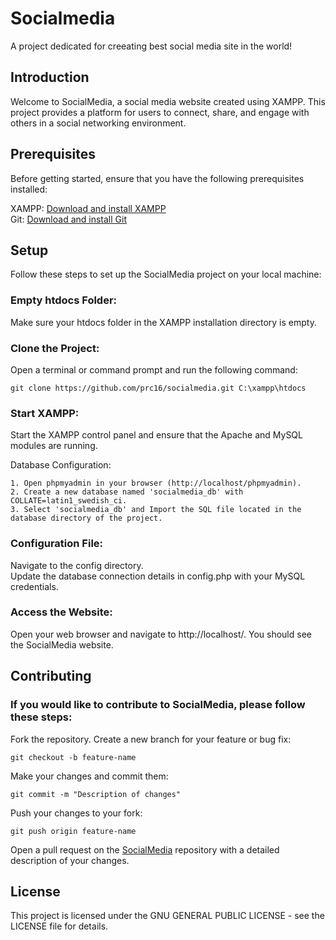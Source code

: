 # Socialmedia  
A project dedicated for creeating best social media site in the world! 
  
## Introduction  
Welcome to SocialMedia, a social media website created using XAMPP. This project provides a platform for users to connect, share, and engage with others in a social networking environment.  
  
## Prerequisites  
Before getting started, ensure that you have the following prerequisites installed:  
  
XAMPP: [Download and install XAMPP](https://www.apachefriends.org/download.html)  
Git: [Download and install Git](https://git-scm.com/downloads)  

## Setup  
Follow these steps to set up the SocialMedia project on your local machine:
  
### Empty htdocs Folder:  
  Make sure your htdocs folder in the XAMPP installation directory is empty.  
  
### Clone the Project:
Open a terminal or command prompt and run the following command:

    git clone https://github.com/prc16/socialmedia.git C:\xampp\htdocs
  
### Start XAMPP:
  Start the XAMPP control panel and ensure that the Apache and MySQL modules are running.  
  
Database Configuration:  
  
    1. Open phpmyadmin in your browser (http://localhost/phpmyadmin).
    2. Create a new database named 'socialmedia_db' with COLLATE=latin1_swedish_ci.
    3. Select 'socialmedia_db' and Import the SQL file located in the database directory of the project.
  
### Configuration File:  
Navigate to the config directory.  
Update the database connection details in config.php with your MySQL credentials.  

### Access the Website:
Open your web browser and navigate to http://localhost/. You should see the SocialMedia website.
  
## Contributing

### If you would like to contribute to SocialMedia, please follow these steps:

Fork the repository.
Create a new branch for your feature or bug fix:

    git checkout -b feature-name

Make your changes and commit them:

    git commit -m "Description of changes"

Push your changes to your fork:

    git push origin feature-name

Open a pull request on the [SocialMedia](https://github.com/prc16/socialmedia) repository with a detailed description of your changes.
  
## License

This project is licensed under the GNU GENERAL PUBLIC LICENSE - see the LICENSE file for details.
